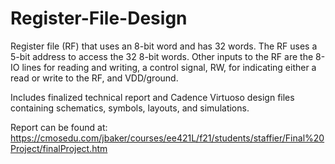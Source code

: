 # Register-File-Design
Register file (RF) that uses an 8-bit word and has 32 words. The RF uses a 5-bit address to access the 32 8-bit words. Other inputs to the RF are the 8-IO lines for reading and writing, a control signal, RW, for indicating either a read or write to the RF, and VDD/ground.

Includes finalized technical report and Cadence Virtuoso design files containing schematics, symbols, layouts, and simulations.

Report can be found at: https://cmosedu.com/jbaker/courses/ee421L/f21/students/staffier/Final%20Project/finalProject.htm
